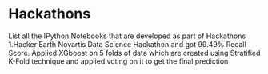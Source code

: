 # Hackathons
List all the IPython Notebooks that are developed as part of Hackathons
1.Hacker Earth Novartis Data Science Hackathon and got 99.49% Recall Score.
Applied XGboost on 5 folds of data which are created using Stratified K-Fold technique and applied voting on it to get the final prediction
